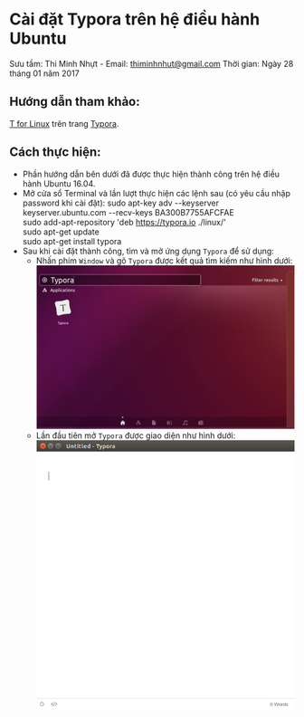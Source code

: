 # Cài đặt Typora trên hệ điều hành Ubuntu
Sưu tầm: Thi Minh Nhựt - Email: thiminhnhut@gmail.com
Thời gian: Ngày 28 tháng 01 năm 2017
## Hướng dẫn tham khảo:
[T for Linux](https://typora.io/#linux) trên trang [Typora](https://typora.io/).
## Cách thực hiện:
* Phần hướng dẫn bên dưới đã được thực hiện thành công trên hệ điều hành Ubuntu 16.04.
* Mở cửa sổ Terminal và lần lượt thực hiện các lệnh sau (có yêu cầu nhập password khi cài đặt):
		sudo apt-key adv --keyserver keyserver.ubuntu.com --recv-keys BA300B7755AFCFAE		
		sudo add-apt-repository 'deb https://typora.io ./linux/'		
		sudo apt-get update		
		sudo apt-get install typora
* Sau khi cài đặt thành công, tìm và mở ứng dụng `Typora` để sử dụng:	
	+ Nhấn phím `Window` và gõ `Typora` được kết quả tìm kiếm như hình dưới:
	![](https://raw.githubusercontent.com/thinhutubt/thinhutubt.github.io/master/typora/images/Typora-Ubuntu1604.png)
	+ Lần đầu tiên mở `Typora` được giao diện như hình dưới:	
	![](https://raw.githubusercontent.com/thinhutubt/thinhutubt.github.io/master/typora/images/Open-Typora.png)

